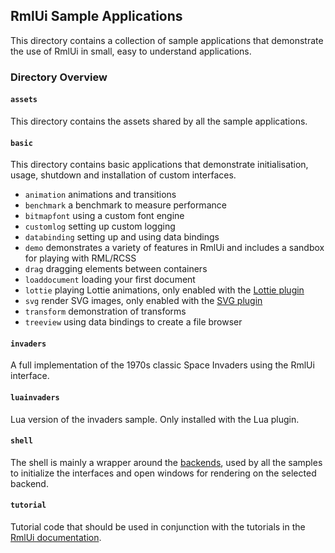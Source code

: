 ## RmlUi Sample Applications

This directory contains a collection of sample applications that demonstrate the use of RmlUi in small, easy to understand applications.

### Directory Overview

#### `assets`

This directory contains the assets shared by all the sample applications.

#### `basic`

This directory contains basic applications that demonstrate initialisation, usage, shutdown and installation of custom interfaces.

-  `animation` animations and transitions
-  `benchmark` a benchmark to measure performance
-  `bitmapfont` using a custom font engine
-  `customlog` setting up custom logging
-  `databinding` setting up and using data bindings
-  `demo` demonstrates a variety of features in RmlUi and includes a sandbox for playing with RML/RCSS
-  `drag` dragging elements between containers
-  `loaddocument` loading your first document
-  `lottie` playing Lottie animations, only enabled with the [Lottie plugin](https://mikke89.github.io/RmlUiDoc/pages/cpp_manual/lottie.html)
-  `svg` render SVG images, only enabled with the [SVG plugin](https://mikke89.github.io/RmlUiDoc/pages/cpp_manual/svg.html)
-  `transform` demonstration of transforms
-  `treeview` using data bindings to create a file browser

#### `invaders`

A full implementation of the 1970s classic Space Invaders using the RmlUi interface.

#### `luainvaders`

Lua version of the invaders sample. Only installed with the Lua plugin.

#### `shell`

The shell is mainly a wrapper around the [backends](../Backends/), used by all the samples to initialize the interfaces and open windows for rendering on the selected backend.

#### `tutorial`

Tutorial code that should be used in conjunction with the tutorials in the [RmlUi documentation](https://mikke89.github.io/RmlUiDoc/).
